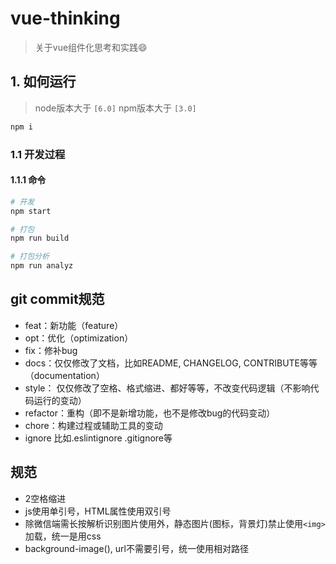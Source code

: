 # vue-thinking

> 关于vue组件化思考和实践:smile:
## 1. 如何运行

> node版本大于 `[6.0]` npm版本大于 `[3.0]`

```sh
npm i
```

### 1.1 开发过程

#### 1.1.1 命令

```sh
# 开发
npm start

# 打包
npm run build

# 打包分析
npm run analyz
```

## git commit规范
- feat：新功能（feature）
- opt：优化（optimization）
- fix：修补bug
- docs：仅仅修改了文档，比如README, CHANGELOG, CONTRIBUTE等等（documentation）
- style： 仅仅修改了空格、格式缩进、都好等等，不改变代码逻辑（不影响代码运行的变动）
- refactor：重构（即不是新增功能，也不是修改bug的代码变动）
- chore：构建过程或辅助工具的变动
- ignore 比如.eslintignore .gitignore等

## 规范
- 2空格缩进
- js使用单引号，HTML属性使用双引号
- 除微信端需长按解析识别图片使用<img>外，静态图片(图标，背景灯)禁止使用```<img>```加载，统一是用css
- background-image(<url>), url不需要引号，统一使用相对路径
